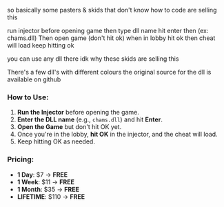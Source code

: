 so basically some pasters & skids that don't know how to code are selling this

run injector before opening game then type dll name hit enter then (ex: chams.dll)
Then open game (don't hit ok) when in lobby hit ok then cheat will load keep hitting ok

you can use any dll there idk why these skids are selling this

There's a few dll's with different colours the original source for the dll is available on github


### **How to Use:**

1. **Run the Injector** before opening the game.
2. **Enter the DLL name** (e.g., `chams.dll`) and hit **Enter**.
3. **Open the Game** but don't hit OK yet.
4. Once you're in the lobby, **hit OK** in the injector, and the cheat will load.
5. Keep hitting OK as needed.


### **Pricing:**

- **1 Day**: $7 -> **FREE**
- **1 Week**: $11 -> **FREE**
- **1 Month**: $35 -> **FREE**
- **LIFETIME**: $110 -> **FREE**

